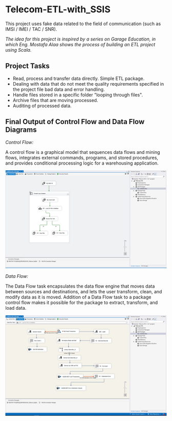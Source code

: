 # Telecom-ETL-with_SSIS
This project uses fake data related to the field of communication (such as IMSI / IMEI / TAC / SNR).

_The idea for this project is inspired by a series on Garage Education, in which Eng. Mostafa Alaa shows the process of building an ETL project using Scala._

## Project Tasks
- Read, process and transfer data directly. Simple ETL package.
- Dealing with data that do not meet the quality requirements specified in the project file bad data and error handling.
- Handle files stored in a specific folder "looping through files".
- Archive files that are moving processed.
- Auditing of processed data.

## Final Output of Control Flow and Data Flow Diagrams

_Control Flow:_

A control flow is a graphical model that sequences data flows and mining flows, integrates external commands, programs, and stored procedures, and provides conditional processing logic for a warehousing application.

 
![alt text](https://github.com/adelhany1/Telecom-ETL-with_SSIS/blob/main/control%20flow.PNG)

_Data Flow:_

The Data Flow task encapsulates the data flow engine that moves data between sources and destinations, and lets the user transform, clean, and modify data as it is moved. Addition of a Data Flow task to a package control flow makes it possible for the package to extract, transform, and load data.

![alt text](https://github.com/adelhany1/Telecom-ETL-with_SSIS/blob/main/Data%20flow.PNG)

